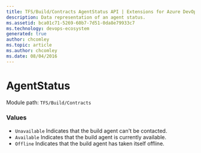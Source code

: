 ```yaml
---
title: TFS/Build/Contracts AgentStatus API | Extensions for Azure DevOps Services
description: Data representation of an agent status.
ms.assetid: bca01c71-5269-60b7-7d51-0da8e79933c7
ms.technology: devops-ecosystem
generated: true
author: chcomley
ms.topic: article
ms.author: chcomley
ms.date: 08/04/2016
---
```


# AgentStatus

Module path: `TFS/Build/Contracts`

### Values

- `Unavailable` Indicates that the build agent can't be contacted.
- `Available` Indicates that the build agent is currently available.
- `Offline` Indicates that the build agent has taken itself offline.

